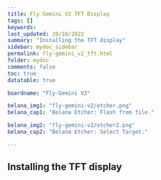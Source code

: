 ```yaml
---
title: Fly Gemini V2 TFT Display
tags: []
keywords: 
last_updated: 20/10/2022
summary: "Installing the TFT display"
sidebar: mydoc_sidebar
permalink: fly-gemini_v2_tft.html
folder: mydoc
comments: false
toc: true
datatable: true

boardname: "Fly-Gemini V2" 

belana_img1: "fly-gemini-v2/etcher.png"
belana_cap1: "Belana Etcher: Flash from file."

belana_img2: "fly-gemini-v2/etcher2.png"
belana_cap2: "Belana Etcher: Select Target."

---
```


## Installing the TFT display